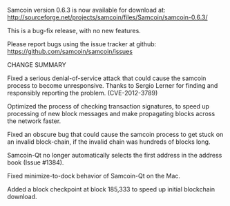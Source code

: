 Samcoin version 0.6.3 is now available for download at:
  http://sourceforge.net/projects/samcoin/files/Samcoin/samcoin-0.6.3/

This is a bug-fix release, with no new features.

Please report bugs using the issue tracker at github:
  https://github.com/samcoin/samcoin/issues

CHANGE SUMMARY

Fixed a serious denial-of-service attack that could cause the
samcoin process to become unresponsive. Thanks to Sergio Lerner
for finding and responsibly reporting the problem. (CVE-2012-3789)

Optimized the process of checking transaction signatures, to
speed up processing of new block messages and make propagating
blocks across the network faster.

Fixed an obscure bug that could cause the samcoin process to get
stuck on an invalid block-chain, if the invalid chain was
hundreds of blocks long.

Samcoin-Qt no longer automatically selects the first address
in the address book (Issue #1384).

Fixed minimize-to-dock behavior of Samcoin-Qt on the Mac.

Added a block checkpoint at block 185,333 to speed up initial
blockchain download.
